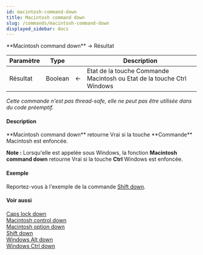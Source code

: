 ```yaml
---
id: macintosh-command-down
title: Macintosh command down
slug: /commands/macintosh-command-down
displayed_sidebar: docs
---
```


<!--REF #_command_.Macintosh command down.Syntax-->**Macintosh command down**  -> Résultat<!-- END REF-->
<!--REF #_command_.Macintosh command down.Params-->
| Paramètre | Type |  | Description |
| --- | --- | --- | --- |
| Résultat | Boolean | &#8592; | Etat de la touche Commande Macintosh ou Etat de la touche Ctrl Windows |

<!-- END REF-->

*Cette commande n'est pas thread-safe, elle ne peut pas être utilisée dans du code préemptif.*


#### Description 

<!--REF #_command_.Macintosh command down.Summary-->**Macintosh command down** retourne Vrai si la touche **Commande** Macintosh est enfoncée.<!-- END REF-->

**Note :** Lorsqu'elle est appelée sous Windows, la fonction **Macintosh command down** retourne Vrai si la touche **Ctrl** Windows est enfoncée.

#### Exemple 

Reportez-vous à l'exemple de la commande [Shift down](shift-down.md).

#### Voir aussi 

[Caps lock down](caps-lock-down.md)  
[Macintosh control down](macintosh-control-down.md)  
[Macintosh option down](macintosh-option-down.md)  
[Shift down](shift-down.md)  
[Windows Alt down](windows-alt-down.md)  
[Windows Ctrl down](windows-ctrl-down.md)  
